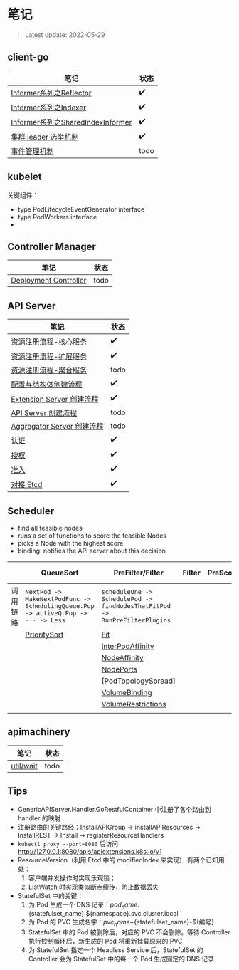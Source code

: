 # 笔记
> Latest update: 2022-05-29

## client-go

| 笔记                                                                                                   | 状态                 |
|------------------------------------------------------------------------------------------------------|--------------------|
| [Informer系列之Reflector](./staging/src/k8s.io/client-go/tools/cache/reflector_note.md)                 | :heavy_check_mark: |
| [Informer系列之Indexer](./staging/src/k8s.io/client-go/tools/cache/index_note.md)                       | :heavy_check_mark: |
| [Informer系列之SharedIndexInformer](./staging/src/k8s.io/client-go/tools/cache/shared_informer_note.md) | :heavy_check_mark: |
| [集群 leader 选举机制](./staging/src/k8s.io/client-go/tools/leaderelection/note.md)                        | :heavy_check_mark: |
| [事件管理机制]()                                                                                           | todo               |

## kubelet

关键组件：
* type PodLifecycleEventGenerator interface
* type PodWorkers interface
* 

## Controller Manager

| 笔记                                                           | 状态   |
|--------------------------------------------------------------|------|
| [Deployment Controller](./pkg/controller/deployment/note.md) | todo |

## API Server

| 笔记                                                                                          | 状态                 |
|---------------------------------------------------------------------------------------------|--------------------|
| [资源注册流程-核心服务](./pkg/api/legacyscheme/note.md)                                               | :heavy_check_mark: |
| [资源注册流程-扩展服务](./staging/src/k8s.io/apiextensions-apiserver/pkg/apiserver/note.md)           | :heavy_check_mark: |
| [资源注册流程-聚合服务](./staging/src/k8s.io/kube-aggregator/pkg/apiserver/scheme/note.md)️           | todo               |
| [配置与结构体创建流程](./cmd/kube-apiserver/app/note.md)                                              | :heavy_check_mark: |
| [Extension Server 创建流程](./staging/src/k8s.io/apiextensions-apiserver/pkg/apiserver/note.md) | :heavy_check_mark: |
| [API Server 创建流程](./pkg/controlplane/note.md)                                               | todo               |
| [Aggregator Server 创建流程](./staging/src/k8s.io/kube-aggregator/pkg/apiserver/note.md)        | todo               |
| [认证](./staging/src/k8s.io/apiserver/pkg/endpoints/filters/authentication_note.md)           | :heavy_check_mark: |
| [授权](./staging/src/k8s.io/apiserver/pkg/endpoints/filters/authorization_note.md)            | :heavy_check_mark: |
| [准入](./staging/src/k8s.io/apiserver/pkg/admission/note.md)                                  | :heavy_check_mark: |
| [对接 Etcd](./staging/src/k8s.io/apiserver/pkg/registry/note.md)                              | :heavy_check_mark: |

## Scheduler

* find all feasible nodes
* runs a set of functions to score the feasible Nodes
* picks a Node with the highest score
* binding: notifies the API server about this decision

|      | QueueSort                                                                         | PreFilter/Filter                                                                                                 | Filter | PreScore | Score | Normalize Score | Reserve | Permit | WaitOnPermit | PreBind | Bind | PostBind |
|------|-----------------------------------------------------------------------------------|------------------------------------------------------------------------------------------------------------------|--------|----------|-------|-----------------|---------|--------|--------------|---------|------|----------|
| 调用链路 | `NextPod -> MakeNextPodFunc -> SchedulingQueue.Pop -> activeQ.Pop -> ··· -> Less` | `scheduleOne -> SchedulePod -> findNodesThatFitPod -> RunPreFilterPlugins`                                       |        |          |       |                 |         |        |              |         |      |          |
|      | [PrioritySort](./pkg/scheduler/framework/plugins/queuesort/note.md)               | [Fit](./pkg/scheduler/framework/plugins/noderesources/fit_prefilter_filter_note.md)                              |        |          |       |                 |         |        |              |         |      |          |
|      |                                                                                   | [InterPodAffinity](./pkg/scheduler/framework/plugins/interpodaffinity/interpodaffinity_prefilter_filter_note.md) |        |          |       |                 |         |        |              |         |      |          |
|      |                                                                                   | [NodeAffinity](./pkg/scheduler/framework/plugins/nodeaffinity/node_affinity_prefilter_filter_note.md)            |        |          |       |                 |         |        |              |         |      |          |
|      |                                                                                   | [NodePorts](./pkg/scheduler/framework/plugins/nodeports/node_ports_prefilter_filter_note.md)                     |        |          |       |                 |         |        |              |         |      |          |
|      |                                                                                   | [PodTopologySpread]                                                                                              |        |          |       |                 |         |        |              |         |      |          |
|      |                                                                                   | [VolumeBinding](./pkg/scheduler/framework/plugins/volumebinding/prefilter_filter_note.md)                        |        |          |       |                 |         |        |              |         |      |          |
|      |                                                                                   | [VolumeRestrictions](./pkg/scheduler/framework/plugins/volumerestrictions/prefilter_filter_note.md)              |        |          |       |                 |         |        |              |         |      |          |
|      |                                                                                   |                                                                                                                  |        |          |       |                 |         |        |              |         |      |          |

## apimachinery

| 笔记                                                                   | 状态   |
|----------------------------------------------------------------------|------|
| [util/wait](./staging/src/k8s.io/apimachinery/pkg/util/wait/note.md) | todo |

## Tips

* GenericAPIServer.Handler.GoRestfulContainer 中注册了各个路由到 handler 的映射
* 注册路由的关键路经：InstallAPIGroup -> installAPIResources -> InstallREST -> Install -> registerResourceHandlers
* `kubectl proxy --port=8080` 后访问 http://127.0.0.1:8080/apis/apiextensions.k8s.io/v1
* ResourceVersion（利用 Etcd 中的 modifiedIndex 来实现） 有两个已知用处：
  1. 客户端并发操作时实现乐观锁；
  2. ListWatch 时实现类似断点续传，防止数据丢失
* StatefulSet 中的关键：
  1. 为 Pod 生成一个 DNS 记录：${pod_name}.${statefulset_name}.${namespace}.svc.cluster.local
  2. 为 Pod 的 PVC 生成名字：${pvc_name}-${statefulset_name}-${编号}
  3. StatefulSet 中的 Pod 被删除后，对应的 PVC 不会删除。等待 Controller 执行控制循环后，新生成的 Pod 将重新挂载原来的 PVC
  4. 为 StatefulSet 指定一个 Headless Service 后，StatefulSet 的 Controller 会为 StatefulSet 中的每一个 Pod 生成固定的 DNS 记录
  